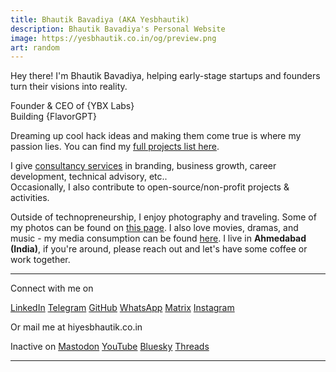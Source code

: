 ```yaml
---
title: Bhautik Bavadiya (AKA Yesbhautik)
description: Bhautik Bavadiya's Personal Website
image: https://yesbhautik.co.in/og/preview.png
art: random
---
```

Hey there! I'm Bhautik Bavadiya, helping early-stage startups and founders turn their visions into reality.

Founder & CEO of {YBX Labs}<br>
Building {FlavorGPT}<br>

Dreaming up cool hack ideas and making them come true is where my passion lies. You can find my [full projects list here](/projects).

I give [consultancy services](/chat) in branding, business growth, career development, technical advisory, etc..<br>
Occasionally, I also contribute to open-source/non-profit projects &amp; activities.

Outside of technopreneurship, I enjoy photography and traveling. Some of my photos can be found on [this page](/photos). I also love movies, dramas, and music - my media consumption can be found [here](/media). I live in **Ahmedabad (India)**, if you're around, please reach out and let's have some coffee or work together.

<div flex-auto />

---

Connect with me on

<p flex="~ gap-2 wrap" class="mt--2!">
  <a href="https://www.linkedin.com/in/yesbhautik" target="_blank"><span op75 i-simple-icons-linkedin /> LinkedIn</a>
  <a href="https://t.me/yesbhautik" target="_blank"><span op75 i-ri-telegram-fill /> Telegram</a>
  <a href="https://github.com/yesbhautik" target="_blank"><span op75 i-simple-icons-github /> GitHub</a>
  <a href="https://x.com/yesbhautik" target="_blank"><span op75 i-ri-twitter-x-fill /> </a>
  <a href="https://wa.me/916353586391" target="_blank"><span op75 i-ri-whatsapp-fill /> WhatsApp</a>
  <a href="https://matrix.to/#/@yesbhautik:beeper.com" target="_blank"><span op75 i-simple-icons-matrix /> Matrix</a>
  <a href="https://www.instagram.com/yesbhautik" target="_blank"><span op75 i-simple-icons-instagram /> Instagram</a>
</p>

Or mail me at <span font-mono>hi<span i-carbon-at/>yesbhautik.co.in</span>

Inactive on <span flex="~ inline gap-2 wrap">
  <a href="https://elk.zone/fosstodon.org/@yesbhautik" target="_blank"><span op75 i-simple-icons-mastodon/> Mastodon</a>
  <a href="https://www.youtube.com/yesbhautik" target="_blank"><span op75 i-simple-icons-youtube /> YouTube</a>
  <a href="https://bsky.app/profile/yesbhautik.co.in" target="_blank"><span op75 i-ri-bluesky-fill /> Bluesky</a>
  <a href="https://www.threads.net/@yesbhautik" target="_blank"><span op75 i-ri-threads-line /> Threads</a>
</span>

---

<SponsorButtons />
